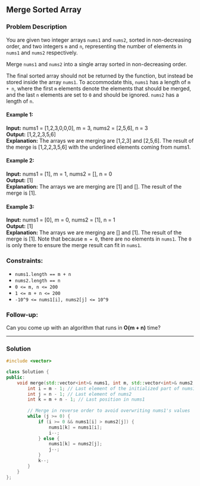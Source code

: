 ## Merge Sorted Array

### Problem Description

You are given two integer arrays `nums1` and `nums2`, sorted in non-decreasing order, and two integers `m` and `n`, representing the number of elements in `nums1` and `nums2` respectively.

Merge `nums1` and `nums2` into a single array sorted in non-decreasing order.

The final sorted array should not be returned by the function, but instead be stored inside the array `nums1`. To accommodate this, `nums1` has a length of `m + n`, where the first `m` elements denote the elements that should be merged, and the last `n` elements are set to `0` and should be ignored. `nums2` has a length of `n`.

#### Example 1:

**Input:** nums1 = [1,2,3,0,0,0], m = 3, nums2 = [2,5,6], n = 3  
**Output:** [1,2,2,3,5,6]  
**Explanation:** The arrays we are merging are [1,2,3] and [2,5,6]. The result of the merge is [1,2,2,3,5,6] with the underlined elements coming from nums1.

#### Example 2:

**Input:** nums1 = [1], m = 1, nums2 = [], n = 0  
**Output:** [1]  
**Explanation:** The arrays we are merging are [1] and []. The result of the merge is [1].

#### Example 3:

**Input:** nums1 = [0], m = 0, nums2 = [1], n = 1  
**Output:** [1]  
**Explanation:** The arrays we are merging are [] and [1]. The result of the merge is [1]. Note that because `m = 0`, there are no elements in `nums1`. The `0` is only there to ensure the merge result can fit in `nums1`.

### Constraints:

- `nums1.length == m + n`
- `nums2.length == n`
- `0 <= m, n <= 200`
- `1 <= m + n <= 200`
- `-10^9 <= nums1[i], nums2[j] <= 10^9`

### Follow-up:

Can you come up with an algorithm that runs in **O(m + n)** time?

---

### Solution

```cpp
#include <vector>

class Solution {
public:
    void merge(std::vector<int>& nums1, int m, std::vector<int>& nums2, int n) {
        int i = m - 1; // Last element of the initialized part of nums1
        int j = n - 1; // Last element of nums2
        int k = m + n - 1; // Last position in nums1
        
        // Merge in reverse order to avoid overwriting nums1's values
        while (j >= 0) {
            if (i >= 0 && nums1[i] > nums2[j]) {
                nums1[k] = nums1[i];
                i--;
            } else {
                nums1[k] = nums2[j];
                j--;
            }
            k--;
        }
    }
};
```


